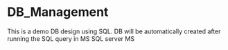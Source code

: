 # DB_Management
This is a demo DB design using SQL. DB will be automatically created after running the SQL query in MS SQL server MS
